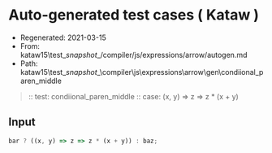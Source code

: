 # Auto-generated test cases ( Kataw )
- Regenerated: 2021-03-15
- From: kataw15\test\__snapshot__/compiler/js/expressions/arrow/autogen.md
- Path: kataw15\test\__snapshot__\compiler\js\expressions\arrow\gen\condiional_paren_middle
> :: test: condiional_paren_middle
> :: case: (x, y) => z => z * (x + y)
## Input

`````js
bar ? ((x, y) => z => z * (x + y)) : baz;
`````

